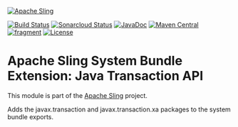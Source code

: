 [![Apache Sling](https://sling.apache.org/res/logos/sling.png)](https://sling.apache.org)

&#32;[![Build Status](https://ci-builds.apache.org/job/Sling/job/modules/job/sling-org-apache-sling-fragment-transaction/job/master/badge/icon)](https://ci-builds.apache.org/job/Sling/job/modules/job/sling-org-apache-sling-fragment-transaction/job/master/)&#32;[![Sonarcloud Status](https://sonarcloud.io/api/project_badges/measure?project=apache_sling-org-apache-sling-fragment-transaction&metric=alert_status)](https://sonarcloud.io/dashboard?id=apache_sling-org-apache-sling-fragment-transaction)&#32;[![JavaDoc](https://www.javadoc.io/badge/org.apache.sling/org.apache.sling.fragment.transaction.svg)](https://www.javadoc.io/doc/org.apache.sling/org.apache.sling.fragment.transaction)&#32;[![Maven Central](https://maven-badges.herokuapp.com/maven-central/org.apache.sling/org.apache.sling.fragment.transaction/badge.svg)](https://search.maven.org/#search%7Cga%7C1%7Cg%3A%22org.apache.sling%22%20a%3A%22org.apache.sling.fragment.transaction%22)&#32;[![fragment](https://sling.apache.org/badges/group-fragment.svg)](https://github.com/apache/sling-aggregator/blob/master/docs/groups/fragment.md) [![License](https://img.shields.io/badge/License-Apache%202.0-blue.svg)](https://www.apache.org/licenses/LICENSE-2.0)

# Apache Sling System Bundle Extension: Java Transaction API

This module is part of the [Apache Sling](https://sling.apache.org) project.

Adds the javax.transaction and javax.transaction.xa packages to the system
bundle exports.
